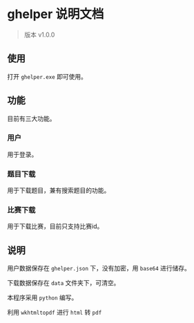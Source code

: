 # ghelper 说明文档

> 版本 v1.0.0

## 使用

打开 `ghelper.exe` 即可使用。

## 功能

目前有三大功能。

### 用户

用于登录。

### 题目下载

用于下载题目，兼有搜索题目的功能。

### 比赛下载

用于下载比赛，目前只支持比赛id。

## 说明

用户数据保存在 `ghelper.json` 下，没有加密，用 `base64` 进行储存。

下载数据保存在 `data` 文件夹下，可清空。

本程序采用 `python` 编写。

利用 `wkhtmltopdf` 进行 `html` 转 `pdf` 


